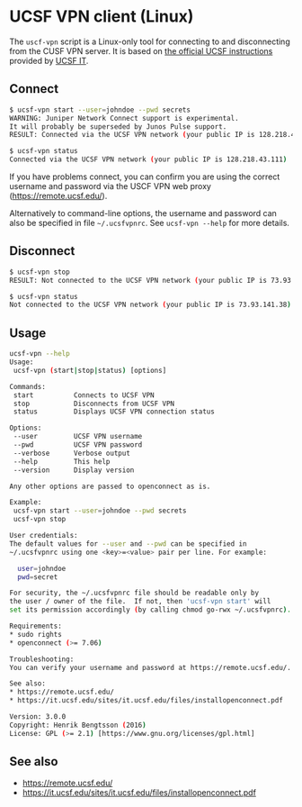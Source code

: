 # UCSF VPN client (Linux)

The `uscf-vpn` script is a Linux-only tool for connecting to and disconnecting from the CUSF VPN server.  It is based on [the official UCSF instructions](https://it.ucsf.edu/sites/it.ucsf.edu/files/installopenconnect.pdf) provided by [UCSF IT](http://it.ucsf.edu/services/vpn).

## Connect
```sh
$ ucsf-vpn start --user=johndoe --pwd secrets
WARNING: Juniper Network Connect support is experimental.
It will probably be superseded by Junos Pulse support.
RESULT: Connected via the UCSF VPN network (your public IP is 128.218.43.111)

$ ucsf-vpn status
Connected via the UCSF VPN network (your public IP is 128.218.43.111)
```

If you have problems connect, you can confirm you are using the correct username and password via the USCF VPN web proxy (https://remote.ucsf.edu/).

Alternatively to command-line options, the username and password can also be specified in file `~/.ucsfvpnrc`.  See `ucsf-vpn --help` for more details.


## Disconnect
```sh
$ ucsf-vpn stop
RESULT: Not connected to the UCSF VPN network (your public IP is 73.93.141.38)

$ ucsf-vpn status
Not connected to the UCSF VPN network (your public IP is 73.93.141.38)
```


## Usage
```sh
ucsf-vpn --help
Usage:
 ucsf-vpn (start|stop|status) [options]

Commands:
 start          Connects to UCSF VPN
 stop           Disconnects from UCSF VPN
 status         Displays UCSF VPN connection status

Options:
 --user         UCSF VPN username
 --pwd          UCSF VPN password
 --verbose      Verbose output
 --help         This help
 --version      Display version

Any other options are passed to openconnect as is.

Example:
 ucsf-vpn start --user=johndoe --pwd secrets
 ucsf-vpn stop

User credentials:
The default values for --user and --pwd can be specified in
~/.ucsfvpnrc using one <key>=<value> pair per line. For example:

  user=johndoe
  pwd=secret

For security, the ~/.ucsfvpnrc file should be readable only by
the user / owner of the file.  If not, then 'ucsf-vpn start' will
set its permission accordingly (by calling chmod go-rwx ~/.ucsfvpnrc).

Requirements:
* sudo rights
* openconnect (>= 7.06)

Troubleshooting:
You can verify your username and password at https://remote.ucsf.edu/.

See also:
* https://remote.ucsf.edu/
* https://it.ucsf.edu/sites/it.ucsf.edu/files/installopenconnect.pdf

Version: 3.0.0
Copyright: Henrik Bengtsson (2016)
License: GPL (>= 2.1) [https://www.gnu.org/licenses/gpl.html]
```

## See also
* https://remote.ucsf.edu/
* https://it.ucsf.edu/sites/it.ucsf.edu/files/installopenconnect.pdf
